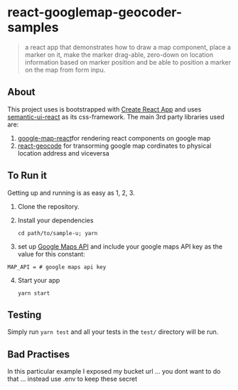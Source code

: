 # react-googlemap-geocoder-samples

> a react app that demonstrates how to draw a map component, place a marker on it, make the marker drag-able, zero-down on location information based on marker position and be able to position a marker on the map from form inpu. 

## About

This project uses is bootstrapped with [Create React App](https://github.com/facebookincubator/create-react-app) and uses  [semantic-ui-react](https://react.semantic-ui.com) as its css-framework.
The main 3rd party libraries used are:
1. [google-map-react](https://github.com/google-map-react/google-map-react)for rendering react components on google map 
2. [react-geocode](https://www.npmjs.com/package/react-geocode) for transorming google map cordinates to physical location address and viceversa


## To Run it

Getting up and running is as easy as 1, 2, 3.

1. Clone the repository.
2. Install your dependencies

    ```
    cd path/to/sample-u; yarn
    ```
3. set up [Google Maps API](https://developers.google.com/maps/) and include your google maps API key as the value for this constant:

```
MAP_API = # google maps api key
```    

4. Start your app

    ```
    yarn start
    ```

## Testing

Simply run `yarn test` and all your tests in the `test/` directory will be run.

## Bad Practises

In this particular example I exposed my bucket url ... you dont want to do that ... instead use .env to keep these secret

